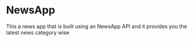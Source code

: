 # NewsApp
This  a news app that is built using an NewsApp API and it provides you the latest news category wise
